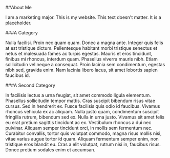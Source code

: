 ##About Me

I am a marketing major.
This is my website.
This text doesn't matter. 
It is a placeholder.

###A Category

Nulla facilisi. Proin nec quam quam. Donec a magna ante. Integer quis felis at est tristique dictum. Pellentesque habitant morbi tristique senectus et netus et malesuada fames ac turpis egestas. Mauris et eros tincidunt, finibus mi rhoncus, interdum quam. Phasellus viverra mauris nibh. Etiam sollicitudin vel neque a consequat. Proin lacinia sem condimentum, egestas nibh sed, gravida enim. Nam lacinia libero lacus, sit amet lobortis sapien faucibus id.



###A Second Category

In facilisis lectus a urna feugiat, sit amet commodo ligula elementum. Phasellus sollicitudin tempor mattis. Cras suscipit bibendum risus vitae cursus. Sed in hendrerit ex. Fusce facilisis quis odio id faucibus. Vivamus rhoncus vehicula ex ac aliquam. Nulla justo quam, condimentum suscipit fringilla rutrum, bibendum sed ex. Nulla in urna justo. Vivamus sit amet felis eu erat pretium sagittis tincidunt ac ex. Vestibulum rhoncus a dui nec pulvinar. Aliquam semper tincidunt orci, in mollis sem fermentum nec. Curabitur convallis, tortor quis volutpat commodo, magna risus mollis nisi, vitae varius augue tortor id quam. Aliquam fermentum semper enim, non tristique eros blandit eu. Cras a elit volutpat, rutrum nisi in, faucibus risus. Donec pretium sodales enim et accumsan.


